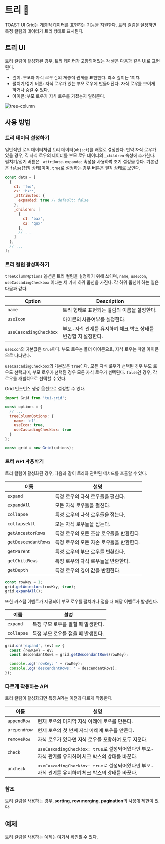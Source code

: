# 트리 🌳

TOAST UI Grid는 계층적 데이터를 표현하는 기능을 지원한다. 트리 컬럼을 설정하면 특정 컬럼의 데이터가 트리 형태로 표시된다.

## 트리 UI

트리 컬럼이 활성화된 경우, 트리 데이터가 포함되어있는 각 셀은 다음과 같은 UI로 표현된다.

* 깊이: 부모와 자식 로우 간의 계층적 관계를 표현한다. 최소 깊이는 1이다.
* 펼치기/접기 버튼: 자식 로우가 있는 부모 로우에 만들어진다. 자식 로우를 보이게 하거나 숨길 수 있다.
* 아이콘: 부모 로우가 자식 로우를 가졌는지 알려준다.

![tree-column](https://user-images.githubusercontent.com/18183560/41633101-0bd39096-7478-11e8-814f-5acbd21ea7d5.png)

## 사용 방법

### 트리 데이터 설정하기

일반적인 로우 데이터처럼 트리 데이터(`object`)를 배열로 설정한다. 만약 자식 로우가 있을 경우, 각 자식 로우의 데이터를 부모 로우 데이터의 `_children` 속성에 추가한다. 펼치기/접기 버튼은 `_attribute.expanded` 속성을 사용하여 초기 설정을 한다. 기본값은 `false`(접힘 상태)이며, `true`로 설정하는 경우 버튼은 펼침 상태로 보인다.

```js
const data = [
  {
    c1: 'foo',
    c2: 'bar',
    _attributes: {
      expanded: true // default: false
    },
    _children: [
      {
        c1: 'baz',
        c2: 'qux'
      },
      // ...
    ]
  },
  // ...
];
```

### 트리 컬럼 활성화하기

`treeColumnOptions` 옵션은 트리 컬럼을 설정하기 위해 쓰이며, `name`, `useIcon`, `useCascadingCheckbox` 이라는 세 가지 하위 옵션을 가진다. 각 하위 옵션이 하는 일은 다음과 같다.

| Option | Description |
| --- | --- |
| `name` | 트리 형태로 표현되는 컬럼의 이름을 설정한다. |
| `useIcon` | 아이콘의 사용여부를 설정한다. |
| `useCascadingCheckbox` | 부모-자식 관계를 유지하며 체크 박스 상태를 변경할 지 설정한다. |

`useIcon`의 기본값은 `true`이다. 부모 로우는 폴더 아이콘으로, 자식 로우는 파일 아이콘으로 나타낸다.

`useCascadingCheckbox`의 기본값은 `true`이다. 모든 자식 로우가 선택된 경우 부모 로우도 선택되며, 부모 로우가 선택된 경우 모든 자식 로우가 선택된다. `false`인 경우, 각 로우를 개별적으로 선택할 수 있다.

Grid 인스턴스 생성 옵션으로 설정할 수 있다.

```js
import Grid from 'tui-grid';

const options = {
  // ...
  treeColumnOptions: {
    name: 'c1',
    useIcon: true,
    useCascadingCheckbox: true
  }
};

const grid = new Grid(options);
```

### 트리 API 사용하기

트리 컬럼이 활성화된 경우, 다음과 같이 트리와 관련된 메서드를 호출할 수 있다.

| 이름 | 설명 |
| --- | --- |
| `expand` | 특정 로우의 자식 로우들을 펼친다. |
| `expandAll` | 모든 자식 로우들을 펼친다. |
| `collapse` | 특정 로우의 자식 로우들을 접는다. |
| `collapseAll` | 모든 자식 로우들을 접는다. |
| `getAncestorRows` | 특정 로우의 모든 조상 로우들을 반환한다. |
| `getDescendantRows` | 특정 로우의 모든 자손 로우들을 반환한다. |
| `getParent` | 특정 로우의 부모 로우를 반환한다. |
| `getChildRows` | 특정 로우의 자식 로우들을 반환한다. |
| `getDepth` | 특정 로우의 깊이 값을 반환한다. |

```js
const rowKey = 1;
grid.getAncestors(rowKey, true);
grid.expandAll();
```
또한 커스텀 이벤트가 제공되어 부모 로우를 펼치거나 접을 때 해당 이벤트가 발생한다.

| 이름 | 설명 |
| --- | --- |
| `expand` | 특정 부모 로우를 펼칠 때 발생한다. |
| `collapse` | 특정 부모 로우를 접을 때 발생한다. |

```js
grid.on('expand', (ev) => {
  const {rowKey} = ev;
  const descendantRows = grid.getDescendantRows(rowKey);

  console.log('rowKey: ' + rowKey);
  console.log('descendantRows: ' + descendantRows);
});
```

### 다르게 작동하는 API

트리 컬럼이 활성화되면 특정 API는 이전과 다르게 작동한다.

| 이름 | 설명 |
| --- | --- |
| `appendRow` | 현재 로우의 마지막 자식 아래에 로우를 만든다.  |
| `prependRow` | 현재 로우의 첫 번째 자식 아래에 로우를 만든다. |
| `removeRow` | 자식 로우가 있다면 자식 로우를 포함하여 모두 지운다. |
| `check` | `useCascadingCheckbox: true`로 설정되어있다면 부모-자식 관계를 유지하며 체크 박스의 상태를 바꾼다. |
| `uncheck` | `useCascadingCheckbox: true`로 설정되어있다면 부모-자식 관계를 유지하며 체크 박스의 상태를 바꾼다. |

### 참조

트리 컬럼을 사용하는 경우, **sorting**, **row merging**, **pagination**의 사용에 제한이 있다.

## 예제

트리 컬럼을 사용하는 예제는 [여기](https://nhn.github.io/tui.grid/latest/tutorial-example14-tree)서 확인할 수 있다.